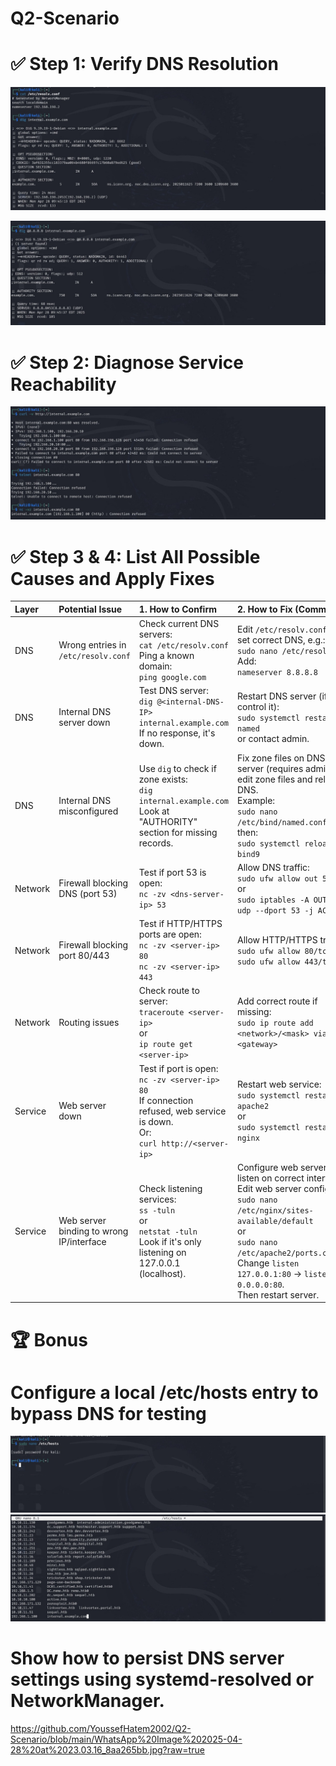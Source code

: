 # Q2-Scenario



# ✅ Step 1: Verify DNS Resolution

![WhatsApp Image](https://github.com/YoussefHatem2002/Q2-Scenario/blob/main/WhatsApp%20Image%202025-04-28%20at%2021.43.44_e8cef2d7.jpg?raw=true) 

                                 
![WhatsApp Image](https://github.com/YoussefHatem2002/Q2-Scenario/blob/main/WhatsApp%20Image%202025-04-28%20at%2021.44.00_d91cb5a1.jpg?raw=true)

# ✅ Step 2: Diagnose Service Reachability

![WhatsApp Image](https://github.com/YoussefHatem2002/Q2-Scenario/blob/main/WhatsApp%20Image%202025-04-28%20at%2022.13.06_30416e3f.jpg?raw=true)


# ✅ Step 3 & 4: List All Possible Causes and Apply Fixes


| Layer   | Potential Issue  | 1. How to Confirm  | 2. How to Fix (Commands) |
|:--------|:-----------------|:-------------------|:--------------------------|
| DNS | Wrong entries in `/etc/resolv.conf` | Check current DNS servers: <br>```cat /etc/resolv.conf```<br>Ping a known domain: <br>```ping google.com``` | Edit `/etc/resolv.conf` and set correct DNS, e.g.: <br>```sudo nano /etc/resolv.conf```<br>Add:<br>```nameserver 8.8.8.8``` |
| DNS | Internal DNS server down | Test DNS server: <br>```dig @<internal-DNS-IP> internal.example.com```<br>If no response, it's down. | Restart DNS server (if you control it): <br>```sudo systemctl restart named``` <br>or contact admin. |
| DNS | Internal DNS misconfigured | Use `dig` to check if zone exists: <br>```dig internal.example.com```<br>Look at "AUTHORITY" section for missing records. | Fix zone files on DNS server (requires admin): edit zone files and reload DNS.<br>Example:<br>```sudo nano /etc/bind/named.conf.local```<br>then:<br>```sudo systemctl reload bind9``` |
| Network | Firewall blocking DNS (port 53) | Test if port 53 is open:<br>```nc -zv <dns-server-ip> 53``` | Allow DNS traffic:<br>```sudo ufw allow out 53```<br>or<br>```sudo iptables -A OUTPUT -p udp --dport 53 -j ACCEPT``` |
| Network | Firewall blocking port 80/443 | Test if HTTP/HTTPS ports are open:<br>```nc -zv <server-ip> 80```<br>```nc -zv <server-ip> 443``` | Allow HTTP/HTTPS traffic:<br>```sudo ufw allow 80/tcp```<br>```sudo ufw allow 443/tcp``` |
| Network | Routing issues | Check route to server:<br>```traceroute <server-ip>```<br>or<br>```ip route get <server-ip>``` | Add correct route if missing:<br>```sudo ip route add <network>/<mask> via <gateway>``` |
| Service | Web server down | Test if port is open:<br>```nc -zv <server-ip> 80```<br>If connection refused, web service is down.<br>Or:<br>```curl http://<server-ip>``` | Restart web service:<br>```sudo systemctl restart apache2```<br>or<br>```sudo systemctl restart nginx``` |
| Service | Web server binding to wrong IP/interface | Check listening services:<br>```ss -tuln```<br>or<br>```netstat -tuln```<br>Look if it's only listening on 127.0.0.1 (localhost). | Configure web server to listen on correct interface:<br>Edit web server config:<br>```sudo nano /etc/nginx/sites-available/default```<br>or<br>```sudo nano /etc/apache2/ports.conf```<br>Change `listen 127.0.0.1:80` → `listen 0.0.0.0:80`.<br>Then restart server. |


# 🏆 Bonus
#  Configure a local /etc/hosts entry to bypass DNS for testing
![WhatsApp Image](https://github.com/YoussefHatem2002/Q2-Scenario/blob/main/WhatsApp%20Image%202025-04-28%20at%2023.00.46_1157a366.jpg?raw=true)
![WhatsApp Image](https://github.com/YoussefHatem2002/Q2-Scenario/blob/main/WhatsApp%20Image%202025-04-28%20at%2023.00.31_45806ba2.jpg?raw=true)
# Show how to persist DNS server settings using systemd-resolved or NetworkManager.

https://github.com/YoussefHatem2002/Q2-Scenario/blob/main/WhatsApp%20Image%202025-04-28%20at%2023.03.16_8aa265bb.jpg?raw=true
